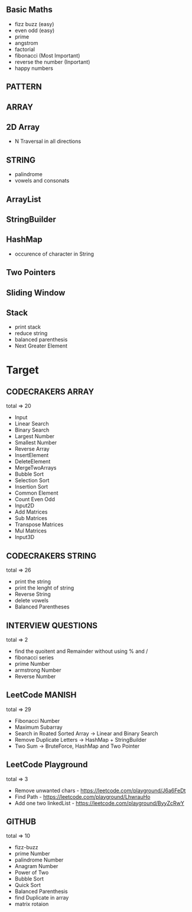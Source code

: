## Basic Maths

- fizz buzz (easy)
- even odd (easy)
- prime
- angstrom
- factorial
- fibonacci (Most Important)
- reverse the number (Inportant)
- happy numbers

## PATTERN

## ARRAY

## 2D Array

- N Traversal in all directions

## STRING

- palindrome
- vowels and consonats

## ArrayList

## StringBuilder

## HashMap

- occurence of character in String

## Two Pointers

## Sliding Window

## Stack

- print stack
- reduce string
- balanced parenthesis
- Next Greater Element

# Target

## CODECRAKERS ARRAY

total => 20

- Input
- Linear Search
- Binary Search
- Largest Number
- Smallest Number
- Reverse Array
- InsertElement
- DeleteElement
- MergeTwoArrays
- Bubble Sort
- Selection Sort
- Insertion Sort
- Common Element
- Count Even Odd
- Input2D
- Add Matrices
- Sub Matrices
- Transpose Matrices
- Mul Matrices
- Input3D

## CODECRAKERS STRING

total => 26

- print the string
- print the lenght of string
- Reverse String
- delete vowels
- Balanced Parentheses

## INTERVIEW QUESTIONS

total => 2

- find the quoitent and Remainder without using % and /
- fibonacci series
- prime Number
- armstrong Number
- Reverse Number

## LeetCode MANISH

total => 29

- Fibonacci Number
- Maximum Subarray
- Search in Roated Sorted Array -> Linear and Binary Search
- Remove Duplicate Letters -> HashMap + StringBuilder
- Two Sum -> BruteForce, HashMap and Two Pointer

## LeetCode Playground

total => 3

- Remove unwanted chars - https://leetcode.com/playground/J6a6FeDt
- Find Path - https://leetcode.com/playground/LhwrauHo
- Add one two linkedList - https://leetcode.com/playground/ByyZcRwY

## GITHUB

total => 10

- fizz-buzz
- prime Number
- palindrome Number
- Anagram Number
- Power of Two
- Bubble Sort
- Quick Sort
- Balanced Parenthesis
- find Duplicate in array
- matrix rotaion

